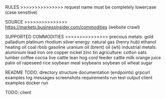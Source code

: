 RULES >>>>>>>>>>>>>>>
    request name must be completely lowercase (case sensitive)

SOURCE >>>>>>>>>>>>>>>
    https://markets.businessinsider.com/commodities (website crawl)

SUPPORTED COMMODITIES >>>>>>>>>>>>>>>
precious metals:
    gold
    palladium
    platinum
    rhodium
    silver
energy:
    natural gas (henry hub)
    ethanol
    heating oil
    coal
    rbob gasoline
    uranium
    oil (brent)
    oil (wti)
industrial metals:
    aluminium
    lead
    iron ore
    copper
    nickel
    zinc
    tin
agriculture:
    cotton
    oats
    lumber
    coffee
    cocoa
    live cattle
    lean hog
    cord
    feeder cattle
    milk
    orange juice
    palm oil
    rapeseed
    rice
    soybean meal
    soybeans
    soybean oil
    wheat
    sugar

README TODO:
    directory structure
    documentation (endpoints)
    grpcurl examples
    log messages screenshots
    requirements
    run
    test output
    client examples
    docker run

TODO:
client
